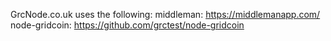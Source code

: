 GrcNode.co.uk uses the following:
middleman: https://middlemanapp.com/
node-gridcoin: https://github.com/grctest/node-gridcoin